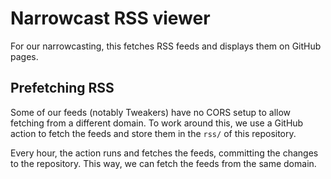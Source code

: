 # Narrowcast RSS viewer

For our narrowcasting, this fetches RSS feeds and displays them on GitHub pages.

## Prefetching RSS

Some of our feeds (notably Tweakers) have no CORS setup to allow fetching from a different domain. To work around this, we use a GitHub action to fetch the feeds and store them in the `rss/` of this repository.

Every hour, the action runs and fetches the feeds, committing the changes to the repository. This way, we can fetch the feeds from the same domain.
